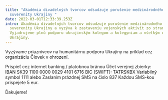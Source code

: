 ```yaml
---
title: "Akadémia divadelných tvorcov odsudzuje porušenie medzinárodného práva a
  suverenity Ukrajiny "
date: 2022-03-01T12:33:39.253Z
intro: Akadémia divadelných tvorcov odsudzuje porušenie medzinárodného práva a
  suverenity Ukrajiny a vyzýva k zastaveniu vojenských aktivít zo strany Ruska.
  Vyjadrujeme plnú podporu ukrajinským kolegom a kolegyniam a všetkým občanom
  Ukrajiny.
---
```

Vyzývame priaznivcov na humanitárnu podporu Ukrajiny na príklad cez organizáciu Človek v ohrození.

Prispieť cez internet banking / platobnou bránou
Účet verejnej zbierky:
IBAN SK39 1100 0000 0029 4101 6716
BIC (SWIFT): TATRSKBX
Variabilný symbol 1111
alebo
Zaslaním prázdnej SMS na číslo 837
Každou SMS-kou prispejete 5 eur.

Ďakujeme!